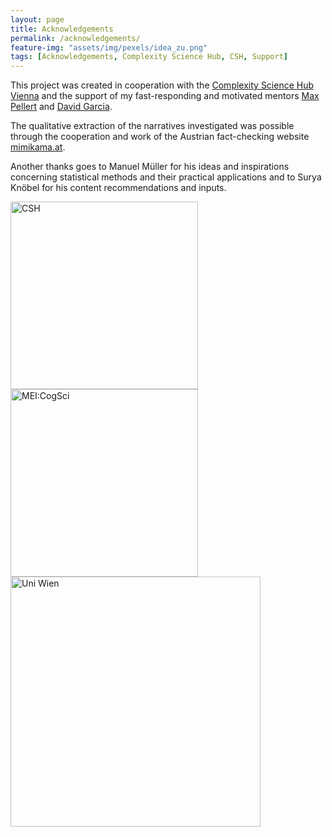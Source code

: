 ```yaml
---
layout: page
title: Acknowledgements
permalink: /acknowledgements/
feature-img: "assets/img/pexels/idea_zu.png"
tags: [Acknowledgements, Complexity Science Hub, CSH, Support]
---
```


This project was created in cooperation with the [Complexity Science Hub Vienna](https://www.csh.ac.at/) and the support of my fast-responding and motivated mentors [Max Pellert](https://www.csh.ac.at/researcher/max-pellert/) and [David Garcia](https://www.csh.ac.at/researcher/david-garcia/).

The qualitative extraction of the narratives investigated was possible through the cooperation and work of the Austrian fact-checking website [mimikama.at](https://www.mimikama.at/).

Another thanks goes to Manuel Müller for his ideas and inspirations concerning statistical methods and their practical applications and to Surya Knöbel for his content recommendations and inputs. 

<img src="\covidinfspreading\assets\img\csh.jpg" alt="CSH" width="300"/>
<img src="\covidinfspreading\assets\img\MEiCogSci-Logo-Vienna-RGB.jpg" alt="MEI:CogSci" width="300"/>
<img src="\covidinfspreading\assets\img\Uni_Logo_2016.jpg" alt="Uni Wien" width="400"/>

